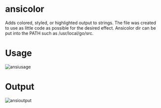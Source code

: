 # ansicolor
Adds colored, styled, or highlighted output to strings.
The file was created to use as little code as possible for the desired effect.
Ansicolor dir can be put into the PATH such as /usr/local/go/src.

# Usage
![ansiusage](https://github.com/user-attachments/assets/c10ea29c-d012-45b1-ab8e-073fb5dd12ce)

# Output
![ansioutput](https://github.com/user-attachments/assets/ecf66544-c7a7-47d7-a171-f4e862d1dea8)
